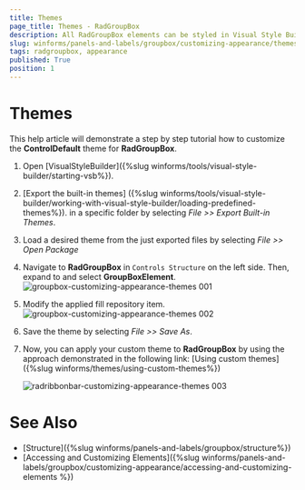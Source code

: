 ```yaml
---
title: Themes
page_title: Themes - RadGroupBox
description: All RadGroupBox elements can be styled in Visual Style Builder. This article shows how you can change the header and footer back colors.
slug: winforms/panels-and-labels/groupbox/customizing-appearance/themes
tags: radgroupbox, appearance
published: True
position: 1
---
```


# Themes

This help article will demonstrate a step by step tutorial how to customize the **ControlDefault** theme for **RadGroupBox**.

1. Open [VisualStyleBuilder]({%slug winforms/tools/visual-style-builder/starting-vsb%}).

1. [Export the built-in themes] ({%slug winforms/tools/visual-style-builder/working-with-visual-style-builder/loading-predefined-themes%}). in a specific folder by selecting *File >> Export Built-in Themes*.

1. Load a desired theme from the just exported files by selecting *File >> Open Package*

1. Navigate to __RadGroupBox__ in `Controls Structure` on the left side. Then, expand to and select __GroupBoxElement__.
    ![groupbox-customizing-appearance-themes 001](images/groupbox-customizing-appearance-themes001.png)

1. Modify the applied fill repository item.
    ![groupbox-customizing-appearance-themes 002](images/groupbox-customizing-appearance-themes002.png)

1. Save the theme by selecting *File >> Save As*.

1. Now, you can apply your custom theme to __RadGroupBox__ by using the approach demonstrated in the following link: [Using custom themes]({%slug winforms/themes/using-custom-themes%})

    ![radribbonbar-customizing-appearance-themes 003](images/groupbox-customizing-appearance-themes003.png)

# See Also

* [Structure]({%slug winforms/panels-and-labels/groupbox/structure%})
* [Accessing and Customizing Elements]({%slug winforms/panels-and-labels/groupbox/customizing-appearance/accessing-and-customizing-elements %})
 
